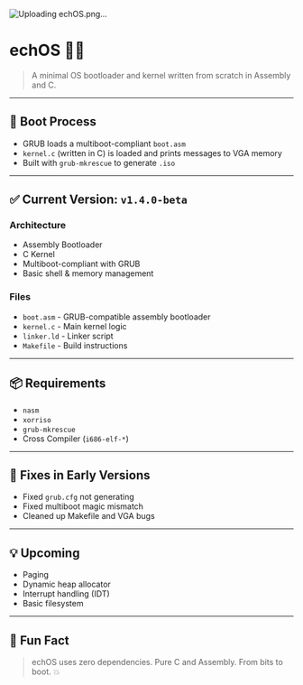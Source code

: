 
![Uploading echOS.png…]()
# echOS 🔧🧠


> A minimal OS bootloader and kernel written from scratch in Assembly and C.

---

## 🚀 Boot Process
- GRUB loads a multiboot-compliant `boot.asm`
- `kernel.c` (written in C) is loaded and prints messages to VGA memory
- Built with `grub-mkrescue` to generate `.iso`

---

## ✅ Current Version: `v1.4.0-beta`

### Architecture
- Assembly Bootloader
- C Kernel
- Multiboot-compliant with GRUB
- Basic shell & memory management

### Files
- `boot.asm` - GRUB-compatible assembly bootloader
- `kernel.c` - Main kernel logic
- `linker.ld` - Linker script
- `Makefile` - Build instructions

---

## 📦 Requirements
- `nasm`
- `xorriso`
- `grub-mkrescue`
- Cross Compiler (`i686-elf-*`)

---

## 🐛 Fixes in Early Versions
- Fixed `grub.cfg` not generating
- Fixed multiboot magic mismatch
- Cleaned up Makefile and VGA bugs

---

## 💡 Upcoming
- Paging
- Dynamic heap allocator
- Interrupt handling (IDT)
- Basic filesystem

---

## 🧠 Fun Fact
> echOS uses zero dependencies. Pure C and Assembly. From bits to boot. 💥



